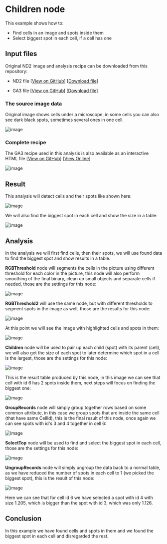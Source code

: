 # Children node

This example shows how to:

- Find cells in an image and spots inside them
- Select biggest spot in each cell, if a cell has one

## Input files

Original ND2 image and analysis recipe can be downloaded from this repository:

- ND2 file [[View on GitHub](./GA3_Children_node_example.nd2)] [[Download file](https://laboratory-imaging.github.io/GA3-examples/NIS_v6.10/13-Children_Node/GA3_Children_node_example.nd2)]

- GA3 file [[View on GitHub](./GA3_Children_node_example.ga3)] [[Download file](https://laboratory-imaging.github.io/GA3-examples/NIS_v6.10/13-Children_Node/GA3_Children_node_example.ga3)]

### The source image data

Original image shows cells under a microscope, in some cells you can also see dark black spots, sometimes several ones in one cell.

![image](images/00_input_image.png "Image 1 - cells")

### Complete recipe

The GA3 recipe used in this analysis is also available as an interactive HTML file [[View on GitHub](./recipe.html)] [[View Online](https://laboratory-imaging.github.io/GA3-examples/NIS_v6.10/13-Children_Node/recipe.html)]

![image](images/01_recipe.png "Image 2 - GA3 recipe")

## Result

This analysis will detect cells and their spots like shown here:

![image](images/02_result.png "Image 3 - result image")

We will also find the biggest spot in each cell and show the size in a table:

![image](images/16_result_table.png "Image 4 - result table")

## Analysis

In the analysis we will first find cells, then their spots, we will use found data to find the biggest spot and show results in a table.

**RGBThreshold** node will segments the cells in the picture using different threshold for each color in the picture, this node will also perform smoothing of the final binary, clean up small objects and separate cells if needed, those are the settings for this node:

![image](./images/10_rgb_settings.png "Image 5 - RGBThreshold settings")

**RGBThreshold2** will use the same node, but with different thresholds to segment spots in the image as well, those are the results for this node:

![image](./images/11_rgb2_settings.png "Image 6 - RGBThreshold2 settings")

At this point we will see the image with highlighted cells and spots in them:

![image](images/02_result.png "Image 7 - result image")

**Children** node will be used to pair up each child (spot) with its parent (cell), we will also get the size of each spot to later determine which spot in a cell is the largest, those are the settings for this node:

![image](images/12_children_settings.png "Image 8 - Children node settings")

This is the result table produced by this node, in this image we can see that cell with id 6 has 2 spots inside them, next steps will focus on finding the biggest one:

![image](images/13_children_result.png "Image 9 - Children node result")

**GroupRecords** node will simply group together rows based on some common attribute, in this case we group spots that are inside the same cell (that have same CellId), this is the final result of this node, once again we can see spots with id's 3 and 4 together in cell 6:

![image](images/14_group_result.png "Image 10 - GroupRecords node result")

**SelectTop** node will be used to find and select the biggest spot in each cell, those are the settings for this node:

![image](./images/15_selecttop_settings.png "Image 11 - SelectTop node settings")

**UngroupRecords** node will simply ungroup the data back to a normal table, as we have reduced the number of spots in each cell to 1 (we picked the biggest spot), this is the result of this node:

![image](images/16_result_table.png "Image 12 - result table")

Here we can see that for cell id 6 we have selected a spot with id 4 with size 1.205, which is bigger than the spot with id 3, which was only 1.126.

## Conclusion

In this example we have found cells and spots in them and we found the biggest spot in each cell and disregarded the rest.
